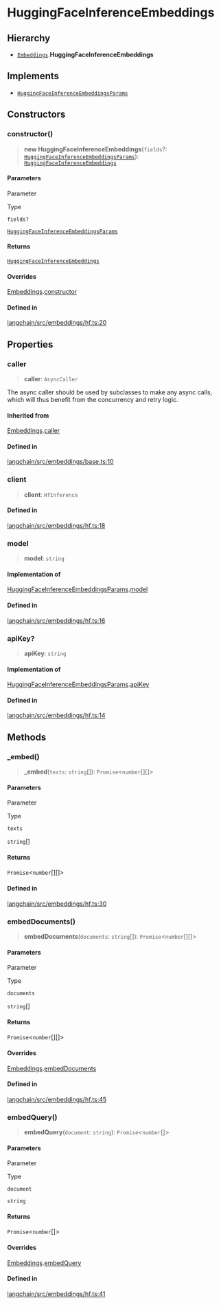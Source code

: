 HuggingFaceInferenceEmbeddings
==============================

Hierarchy[](#hierarchy "Direct link to Hierarchy")
---------------------------------------------------

*   [`Embeddings`](/docs/api/embeddings_base/classes/Embeddings).**HuggingFaceInferenceEmbeddings**

Implements[](#implements "Direct link to Implements")
------------------------------------------------------

*   [`HuggingFaceInferenceEmbeddingsParams`](/docs/api/embeddings_hf/interfaces/HuggingFaceInferenceEmbeddingsParams)

Constructors[](#constructors "Direct link to Constructors")
------------------------------------------------------------

### constructor()[](#constructor "Direct link to constructor()")

> **new HuggingFaceInferenceEmbeddings**(`fields`?: [`HuggingFaceInferenceEmbeddingsParams`](/docs/api/embeddings_hf/interfaces/HuggingFaceInferenceEmbeddingsParams)): [`HuggingFaceInferenceEmbeddings`](/docs/api/embeddings_hf/classes/HuggingFaceInferenceEmbeddings)

#### Parameters[](#parameters "Direct link to Parameters")

Parameter

Type

`fields?`

[`HuggingFaceInferenceEmbeddingsParams`](/docs/api/embeddings_hf/interfaces/HuggingFaceInferenceEmbeddingsParams)

#### Returns[](#returns "Direct link to Returns")

[`HuggingFaceInferenceEmbeddings`](/docs/api/embeddings_hf/classes/HuggingFaceInferenceEmbeddings)

#### Overrides[](#overrides "Direct link to Overrides")

[Embeddings](/docs/api/embeddings_base/classes/Embeddings).[constructor](/docs/api/embeddings_base/classes/Embeddings#constructor)

#### Defined in[](#defined-in "Direct link to Defined in")

[langchain/src/embeddings/hf.ts:20](https://github.com/hwchase17/langchainjs/blob/1c1274d/langchain/src/embeddings/hf.ts#L20)

Properties[](#properties "Direct link to Properties")
------------------------------------------------------

### caller[](#caller "Direct link to caller")

> **caller**: `AsyncCaller`

The async caller should be used by subclasses to make any async calls, which will thus benefit from the concurrency and retry logic.

#### Inherited from[](#inherited-from "Direct link to Inherited from")

[Embeddings](/docs/api/embeddings_base/classes/Embeddings).[caller](/docs/api/embeddings_base/classes/Embeddings#caller)

#### Defined in[](#defined-in-1 "Direct link to Defined in")

[langchain/src/embeddings/base.ts:10](https://github.com/hwchase17/langchainjs/blob/1c1274d/langchain/src/embeddings/base.ts#L10)

### client[](#client "Direct link to client")

> **client**: `HfInference`

#### Defined in[](#defined-in-2 "Direct link to Defined in")

[langchain/src/embeddings/hf.ts:18](https://github.com/hwchase17/langchainjs/blob/1c1274d/langchain/src/embeddings/hf.ts#L18)

### model[](#model "Direct link to model")

> **model**: `string`

#### Implementation of[](#implementation-of "Direct link to Implementation of")

[HuggingFaceInferenceEmbeddingsParams](/docs/api/embeddings_hf/interfaces/HuggingFaceInferenceEmbeddingsParams).[model](/docs/api/embeddings_hf/interfaces/HuggingFaceInferenceEmbeddingsParams#model)

#### Defined in[](#defined-in-3 "Direct link to Defined in")

[langchain/src/embeddings/hf.ts:16](https://github.com/hwchase17/langchainjs/blob/1c1274d/langchain/src/embeddings/hf.ts#L16)

### apiKey?[](#apikey "Direct link to apiKey?")

> **apiKey**: `string`

#### Implementation of[](#implementation-of-1 "Direct link to Implementation of")

[HuggingFaceInferenceEmbeddingsParams](/docs/api/embeddings_hf/interfaces/HuggingFaceInferenceEmbeddingsParams).[apiKey](/docs/api/embeddings_hf/interfaces/HuggingFaceInferenceEmbeddingsParams#apikey)

#### Defined in[](#defined-in-4 "Direct link to Defined in")

[langchain/src/embeddings/hf.ts:14](https://github.com/hwchase17/langchainjs/blob/1c1274d/langchain/src/embeddings/hf.ts#L14)

Methods[](#methods "Direct link to Methods")
---------------------------------------------

### \_embed()[](#_embed "Direct link to _embed")

> **\_embed**(`texts`: `string`\[\]): `Promise`<`number`\[\]\[\]\>

#### Parameters[](#parameters-1 "Direct link to Parameters")

Parameter

Type

`texts`

`string`\[\]

#### Returns[](#returns-1 "Direct link to Returns")

`Promise`<`number`\[\]\[\]\>

#### Defined in[](#defined-in-5 "Direct link to Defined in")

[langchain/src/embeddings/hf.ts:30](https://github.com/hwchase17/langchainjs/blob/1c1274d/langchain/src/embeddings/hf.ts#L30)

### embedDocuments()[](#embeddocuments "Direct link to embedDocuments()")

> **embedDocuments**(`documents`: `string`\[\]): `Promise`<`number`\[\]\[\]\>

#### Parameters[](#parameters-2 "Direct link to Parameters")

Parameter

Type

`documents`

`string`\[\]

#### Returns[](#returns-2 "Direct link to Returns")

`Promise`<`number`\[\]\[\]\>

#### Overrides[](#overrides-1 "Direct link to Overrides")

[Embeddings](/docs/api/embeddings_base/classes/Embeddings).[embedDocuments](/docs/api/embeddings_base/classes/Embeddings#embeddocuments)

#### Defined in[](#defined-in-6 "Direct link to Defined in")

[langchain/src/embeddings/hf.ts:45](https://github.com/hwchase17/langchainjs/blob/1c1274d/langchain/src/embeddings/hf.ts#L45)

### embedQuery()[](#embedquery "Direct link to embedQuery()")

> **embedQuery**(`document`: `string`): `Promise`<`number`\[\]\>

#### Parameters[](#parameters-3 "Direct link to Parameters")

Parameter

Type

`document`

`string`

#### Returns[](#returns-3 "Direct link to Returns")

`Promise`<`number`\[\]\>

#### Overrides[](#overrides-2 "Direct link to Overrides")

[Embeddings](/docs/api/embeddings_base/classes/Embeddings).[embedQuery](/docs/api/embeddings_base/classes/Embeddings#embedquery)

#### Defined in[](#defined-in-7 "Direct link to Defined in")

[langchain/src/embeddings/hf.ts:41](https://github.com/hwchase17/langchainjs/blob/1c1274d/langchain/src/embeddings/hf.ts#L41)